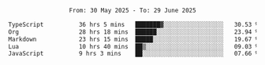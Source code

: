 <div align="center">
<p style="text-align: center;">
<!--START_SECTION:waka-->

```txt
From: 30 May 2025 - To: 29 June 2025

TypeScript          36 hrs 5 mins   ███████▓░░░░░░░░░░░░░░░░░   30.53 %
Org                 28 hrs 18 mins  ██████░░░░░░░░░░░░░░░░░░░   23.94 %
Markdown            23 hrs 15 mins  █████░░░░░░░░░░░░░░░░░░░░   19.67 %
Lua                 10 hrs 40 mins  ██▒░░░░░░░░░░░░░░░░░░░░░░   09.03 %
JavaScript          9 hrs 3 mins    ██░░░░░░░░░░░░░░░░░░░░░░░   07.66 %
```

<!--END_SECTION:waka-->
</p>
</div>
